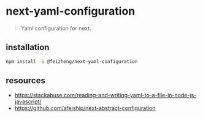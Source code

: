 # next-yaml-configuration
> Yaml configuration for next.

## installation
```bash
npm install -S @feizheng/next-yaml-configuration
```

## resources
- https://stackabuse.com/reading-and-writing-yaml-to-a-file-in-node-js-javascript/
- https://github.com/afeiship/next-abstract-configuration
